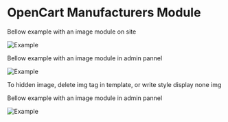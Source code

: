 # OpenCart Manufacturers Module

Bellow example with an image module on site

![Example](https://github.com/azikooo777/opencart-manufacturers-module/blob/master/images/example-1.png)

Bellow example with an image module in admin pannel

![Example](https://github.com/azikooo777/opencart-manufacturers-module/blob/master/images/example-2.png)

To hidden image, delete img tag in template, or write style display none img

Bellow example with an image module in admin pannel

![Example](https://github.com/azikooo777/opencart-manufacturers-module/blob/master/images/example-3.png)
